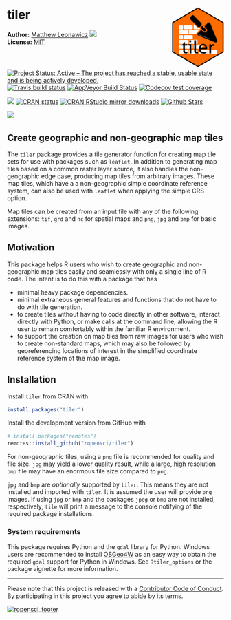 
<!-- README.md is generated from README.Rmd. Please edit that file -->

# tiler <img src="man/figures/logo.png" style="margin-left:10px;margin-bottom:5px;" width="120" align="right">

**Author:** [Matthew Leonawicz](https://github.com/leonawicz)
<a href="https://orcid.org/0000-0001-9452-2771" target="orcid.widget"><img src="https://members.orcid.org/sites/default/files/vector_iD_icon.svg" class="orcid" height="16"></a>
<br/> **License:** [MIT](https://opensource.org/licenses/MIT)<br/>

[![Project Status: Active – The project has reached a stable, usable
state and is being actively
developed.](http://www.repostatus.org/badges/latest/active.svg)](http://www.repostatus.org/#active)
[![Travis build
status](https://travis-ci.org/ropensci/tiler.svg?branch=master)](https://travis-ci.org/ropensci/tiler)
[![AppVeyor Build
Status](https://ci.appveyor.com/api/projects/status/github/ropensci/tiler?branch=master&svg=true)](https://ci.appveyor.com/project/leonawicz/tiler)
[![Codecov test
coverage](https://codecov.io/gh/ropensci/tiler/branch/master/graph/badge.svg)](https://codecov.io/gh/ropensci/tiler?branch=master)

[![](https://badges.ropensci.org/226_status.svg)](https://github.com/ropensci/onboarding/issues/226)
[![CRAN
status](http://www.r-pkg.org/badges/version/tiler)](https://cran.r-project.org/package=tiler)
[![CRAN RStudio mirror
downloads](http://cranlogs.r-pkg.org/badges/tiler)](https://cran.r-project.org/package=tiler)
[![Github
Stars](https://img.shields.io/github/stars/ropensci/tiler.svg?style=social&label=Github)](https://github.com/ropensci/tiler)

![](https://github.com/ropensci/tiler/blob/master/data-raw/ne.jpg?raw=true)

## Create geographic and non-geographic map tiles

The `tiler` package provides a tile generator function for creating map
tile sets for use with packages such as `leaflet`. In addition to
generating map tiles based on a common raster layer source, it also
handles the non-geographic edge case, producing map tiles from arbitrary
images. These map tiles, which have a a non-geographic simple coordinate
reference system, can also be used with `leaflet` when applying the
simple CRS option.

Map tiles can be created from an input file with any of the following
extensions: `tif`, `grd` and `nc` for spatial maps and `png`, `jpg` and
`bmp` for basic images.

## Motivation

This package helps R users who wish to create geographic and
non-geographic map tiles easily and seamlessly with only a single line
of R code. The intent is to do this with a package that has

  - minimal heavy package dependencies.
  - minimal extraneous general features and functions that do not have
    to do with tile generation.
  - to create tiles without having to code directly in other software,
    interact directly with Python, or make calls at the command line;
    allowing the R user to remain comfortably within the familiar R
    environment.
  - to support the creation on map tiles from raw images for users who
    wish to create non-standard maps, which may also be followed by
    georeferencing locations of interest in the simplified coordinate
    reference system of the map image.

## Installation

Install `tiler` from CRAN with

``` r
install.packages("tiler")
```

Install the development version from GitHub with

``` r
# install.packages("remotes")
remotes::install_github("ropensci/tiler")
```

For non-geographic tiles, using a `png` file is recommended for quality
and file size. `jpg` may yield a lower quality result, while a large,
high resolution `bmp` file may have an enormous file size compared to
`png`.

`jpg` and `bmp` are *optionally* supported by `tiler`. This means they
are not installed and imported with `tiler`. It is assumed the user will
provide `png` images. If using `jpg` or `bmp` and the packages `jpeg` or
`bmp` are not installed, respectively, `tile` will print a message to
the console notifying of the required package installations.

### System requirements

This package requires Python and the `gdal` library for Python. Windows
users are recommended to install
[OSGeo4W](https://trac.osgeo.org/osgeo4w/) as an easy way to obtain the
required `gdal` support for Python in Windows. See `?tiler_options` or
the package vignette for more information.

-----

Please note that this project is released with a [Contributor Code of
Conduct](CODE_OF_CONDUCT.md). By participating in this project you agree
to abide by its terms.

[![ropensci\_footer](https://ropensci.org/public_images/ropensci_footer.png)](https://ropensci.org)
